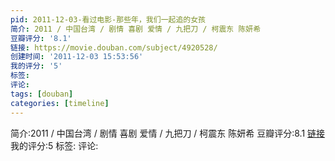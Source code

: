 ```yaml
---
pid: 2011-12-03-看过电影-那些年，我们一起追的女孩
简介: 2011 / 中国台湾 / 剧情 喜剧 爱情 / 九把刀 / 柯震东 陈妍希
豆瓣评分: '8.1'
链接: https://movie.douban.com/subject/4920528/
创建时间: '2011-12-03 15:53:56'
我的评分: '5'
标签:
评论:
tags: [douban]
categories: [timeline]
---
```

简介:2011 / 中国台湾 / 剧情 喜剧 爱情 / 九把刀 / 柯震东 陈妍希
豆瓣评分:8.1
[链接](https://movie.douban.com/subject/4920528/)
我的评分:5
标签:
评论:
